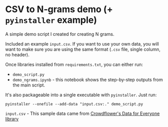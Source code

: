 # CSV to N-grams demo (+ `pyinstaller` example)

A simple demo script I created for creating N grams.

Included an example `input.csv`. If you want to use your own data, you will want to make sure you are using the same format (`.csv` file, single column, no header).

Once libraries installed from `requirements.txt`, you can either run:
- `demo_script.py`
- `demo_ngrams.ipynb` - this notebook shows the step-by-step outputs from the main script. 

It's also packageable into a single executable with `pyinstaller`. Just run:

```
pyinstaller --onefile --add-data "input.csv:." demo_script.py
```

`input.csv` - This sample data came from [Crowdflower's Data for Everyone library](https://www.kaggle.com/crowdflower/twitter-airline-sentiment?select=Tweets.csv)